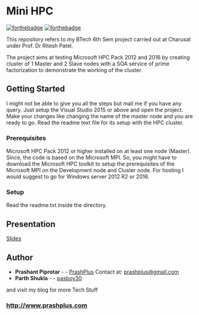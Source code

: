 # Mini HPC
[![forthebadge](https://forthebadge.com/images/badges/just-plain-nasty.svg)](https://forthebadge.com)
[![forthebadge](https://forthebadge.com/images/badges/made-with-c-sharp.svg)](https://forthebadge.com)


This repository refers to my BTech 6th Sem project carried out at Charusat under Prof. Dr Ritesh Patel.

The project aims at testing Microsoft HPC Pack 2012 and 2016 by creating cluster of 1 Master and 2 Slave nodes with a SOA service of prime factorization to demonstrate the working of the cluster.

## Getting Started

I might not be able to give you all the steps but mail me if you have any query.
Just setup the Visual Studio 2015 or above and open the project. Make your changes like changing the name of the master node and you are ready to go. Read the readme text file for its setup with the HPC cluster.

### Prerequisites

Microsoft HPC Pack 2012 or higher installed on at least one node (Master). Since, the code is based on the Microsoft MPI. So, you might have to download the Microsoft HPC toolkit to setup the prerequisites of the Microsoft MPI on the Development node and Cluster node.
For hosting I would suggest to go for Windows server 2012 R2 or 2016.

### Setup

Read the readme.txt inside the directory.

## Presentation

[Slides](https://prezi.com/p/g-ambk70owlo/hpc-cluster/)

## Author

* **Prashant Piprotar** - - [PrashPlus](https://github.com/prashplus) Contact at: prashplus@gmail.com 
* **Parth Shukla** - - [pasboy30](https://github.com/pasboy30)

and visit my blog for more Tech Stuff
### http://www.prashplus.com
